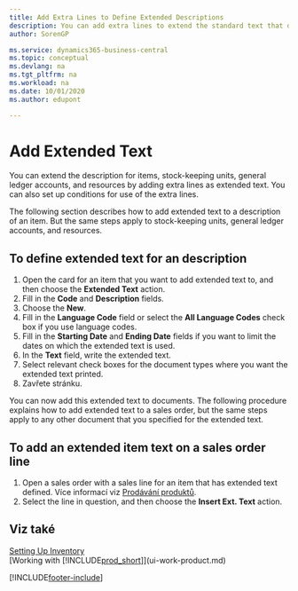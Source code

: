 ```yaml
---
title: Add Extra Lines to Define Extended Descriptions
description: You can add extra lines to extend the standard text that describes an item, a G/L account, and other data.
author: SorenGP

ms.service: dynamics365-business-central
ms.topic: conceptual
ms.devlang: na
ms.tgt_pltfrm: na
ms.workload: na
ms.date: 10/01/2020
ms.author: edupont

---
```

# Add Extended Text

You can extend the description for items, stock-keeping units, general ledger accounts, and resources by adding extra lines as extended text. You can also set up conditions for use of the extra lines.

The following section describes how to add extended text to a description of an item. But the same steps apply to stock-keeping units, general ledger accounts, and resources.

## To define extended text for an description

1. Open the card for an item that you want to add extended text to, and then choose the **Extended Text** action.
2. Fill in the **Code** and **Description** fields.
3. Choose the **New**.
4. Fill in the **Language Code** field or select the **All Language Codes** check box if you use language codes.
5. Fill in the **Starting Date** and **Ending Date** fields if you want to limit the dates on which the extended text is used.
6. In the **Text** field, write the extended text.
7. Select relevant check boxes for the document types where you want the extended text printed.
8. Zavřete stránku.

You can now add this extended text to documents. The following procedure explains how to add extended text to a sales order, but the same steps apply to any other document that you specified for the extended text.

## To add an extended item text on a sales order line

1. Open a sales order with a sales line for an item that has extended text defined. Více informací viz [Prodávání produktů](sales-how-sell-products.md).
2. Select the line in question, and then choose the **Insert Ext. Text** action.

## Viz také

[Setting Up Inventory](inventory-setup-inventory.md)  
[Working with [!INCLUDE[prod_short](includes/prod_short.md)]](ui-work-product.md)


[!INCLUDE[footer-include](includes/footer-banner.md)]
